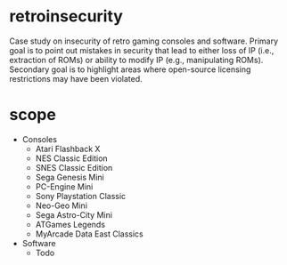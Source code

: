 # retroinsecurity
Case study on insecurity of retro gaming consoles and software.  Primary goal is to point out mistakes in security that lead to either loss of IP (i.e., extraction of ROMs) or ability to modify IP (e.g., manipulating ROMs).  Secondary goal is to highlight areas where open-source licensing restrictions may have been violated.

# scope
* Consoles
    * Atari Flashback X
    * NES Classic Edition
    * SNES Classic Edition
    * Sega Genesis Mini
    * PC-Engine Mini
    * Sony Playstation Classic
    * Neo-Geo Mini
    * Sega Astro-City Mini
    * ATGames Legends
    * MyArcade Data East Classics
* Software
    * Todo
